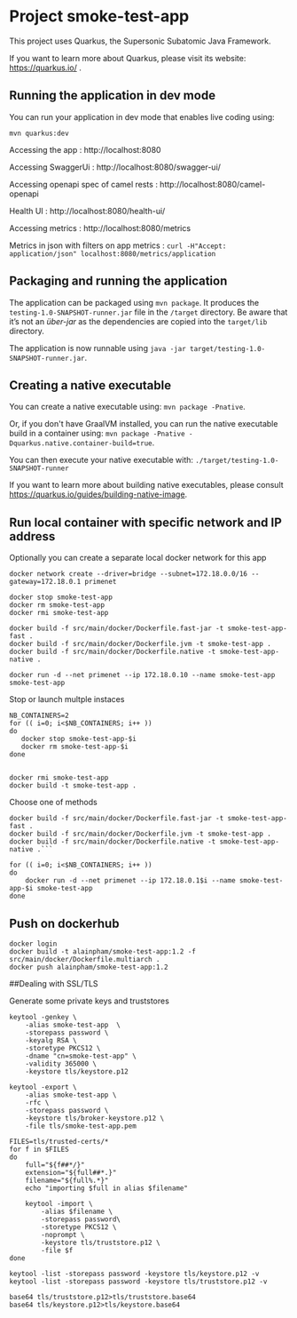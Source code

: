# Project smoke-test-app

This project uses Quarkus, the Supersonic Subatomic Java Framework.

If you want to learn more about Quarkus, please visit its website: https://quarkus.io/ .

## Running the application in dev mode

You can run your application in dev mode that enables live coding using:
```
mvn quarkus:dev
```

Accessing the app : http://localhost:8080

Accessing SwaggerUi : http://localhost:8080/swagger-ui/

Accessing openapi spec of camel rests : http://localhost:8080/camel-openapi

Health UI : http://localhost:8080/health-ui/

Accessing metrics : http://localhost:8080/metrics

Metrics in json with filters on app metrics : `curl -H"Accept: application/json" localhost:8080/metrics/application`

## Packaging and running the application

The application can be packaged using `mvn package`.
It produces the `testing-1.0-SNAPSHOT-runner.jar` file in the `/target` directory.
Be aware that it’s not an _über-jar_ as the dependencies are copied into the `target/lib` directory.

The application is now runnable using `java -jar target/testing-1.0-SNAPSHOT-runner.jar`.

## Creating a native executable

You can create a native executable using: `mvn package -Pnative`.

Or, if you don't have GraalVM installed, you can run the native executable build in a container using: `mvn package -Pnative -Dquarkus.native.container-build=true`.

You can then execute your native executable with: `./target/testing-1.0-SNAPSHOT-runner`

If you want to learn more about building native executables, please consult https://quarkus.io/guides/building-native-image.

## Run local container with specific network and IP address

Optionally you can create a separate local docker network for this app

```
docker network create --driver=bridge --subnet=172.18.0.0/16 --gateway=172.18.0.1 primenet 
```

```
docker stop smoke-test-app
docker rm smoke-test-app
docker rmi smoke-test-app

docker build -f src/main/docker/Dockerfile.fast-jar -t smoke-test-app-fast .
docker build -f src/main/docker/Dockerfile.jvm -t smoke-test-app .
docker build -f src/main/docker/Dockerfile.native -t smoke-test-app-native .

docker run -d --net primenet --ip 172.18.0.10 --name smoke-test-app smoke-test-app
```


Stop or launch multple instaces

```
NB_CONTAINERS=2
for (( i=0; i<$NB_CONTAINERS; i++ ))
do
   docker stop smoke-test-app-$i
   docker rm smoke-test-app-$i
done


docker rmi smoke-test-app
docker build -t smoke-test-app .
```

Choose one of methods
```
docker build -f src/main/docker/Dockerfile.fast-jar -t smoke-test-app-fast .
docker build -f src/main/docker/Dockerfile.jvm -t smoke-test-app .
docker build -f src/main/docker/Dockerfile.native -t smoke-test-app-native .```
```
```
for (( i=0; i<$NB_CONTAINERS; i++ ))
do
    docker run -d --net primenet --ip 172.18.0.1$i --name smoke-test-app-$i smoke-test-app
done

```


## Push on dockerhub

```
docker login
docker build -t alainpham/smoke-test-app:1.2 -f src/main/docker/Dockerfile.multiarch .
docker push alainpham/smoke-test-app:1.2
```

##Dealing with SSL/TLS

Generate some private keys and truststores

```
keytool -genkey \
    -alias smoke-test-app  \
    -storepass password \
    -keyalg RSA \
    -storetype PKCS12 \
    -dname "cn=smoke-test-app" \
    -validity 365000 \
    -keystore tls/keystore.p12

keytool -export \
    -alias smoke-test-app \
    -rfc \
    -storepass password \
    -keystore tls/broker-keystore.p12 \
    -file tls/smoke-test-app.pem

FILES=tls/trusted-certs/*
for f in $FILES
do
    full="${f##*/}"
    extension="${full##*.}"
    filename="${full%.*}"
    echo "importing $full in alias $filename"

    keytool -import \
        -alias $filename \
        -storepass password\
        -storetype PKCS12 \
        -noprompt \
        -keystore tls/truststore.p12 \
        -file $f
done

keytool -list -storepass password -keystore tls/keystore.p12 -v
keytool -list -storepass password -keystore tls/truststore.p12 -v

base64 tls/truststore.p12>tls/truststore.base64
base64 tls/keystore.p12>tls/keystore.base64

```